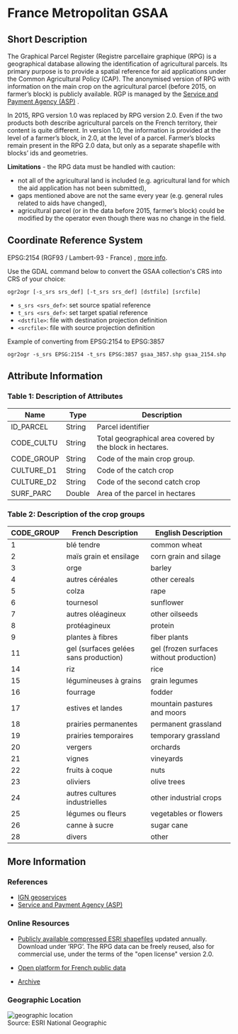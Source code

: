 # France Metropolitan GSAA

## Short Description  

The Graphical Parcel Register (Registre parcellaire graphique (RPG) is a geographical database allowing the identification of agricultural parcels. Its primary purpose is to provide a spatial reference for aid applications under the Common Agricultural Policy (CAP). The anonymised version of RPG with information on the main crop on the agricultural parcel (before 2015, on farmer’s block) is publicly available. RGP is managed by the [Service and Payment Agency (ASP)](https://www.asp-public.fr/agency-services-and-payment) .   

In 2015, RPG version 1.0 was replaced by RPG version 2.0. Even if the two products both describe agricultural parcels on the French territory, their content is quite different. In version 1.0, the information is provided at the level of a farmer’s block, in 2.0, at the level of a parcel. Farmer’s blocks remain present in the RPG 2.0 data, but only as a separate shapefile with blocks’ ids and geometries.  

**Limitations** - the RPG data must be handled with caution:
-	not all of the agricultural land is included (e.g. agricultural land for which the aid application has not been submitted),
-	gaps mentioned above are not the same every year (e.g. general rules related to aids have changed), 
-	agricultural parcel (or in the data before 2015, farmer’s block) could be modified by the operator even though there was no change in the field.


## Coordinate Reference System
EPSG:2154 (RGF93 / Lambert-93 - France) , [more info](https://epsg.io/2154).  

Use the GDAL command below to convert the GSAA collection's CRS into CRS of your choice:

```
ogr2ogr [-s_srs srs_def] [-t_srs srs_def] [dstfile] [srcfile]
```
- `s_srs <srs_def>`: set source spatial reference
- `t_srs <srs_def>`: set target spatial reference
- `<dstfile>`: file with destination projection definition
- `<srcfile>`: file with source projection definition

Example of converting  from EPSG:2154 to EPSG:3857 
```
ogr2ogr -s_srs EPSG:2154 -t_srs EPSG:3857 gsaa_3857.shp gsaa_2154.shp
```

## Attribute Information  

### Table 1: Description of Attributes
<table>
  <thead>
    <tr>
      <th>Name</th>
      <th>Type </th>
      <th>Description</th>
    </tr>
  </thead>
  <tbody>
    <tr>
      <td>ID_PARCEL</td>
      <td >String</td>
      <td>Parcel identifier</td>
    </tr>
    <tr>
      <td>CODE_CULTU</td>
      <td >String </td>
      <td> Total geographical area covered by the block in hectares.</td>
    </tr>
    <tr>
      <td>CODE_GROUP</td>
      <td >String </td>
      <td>Code of the main crop group.</td>
    </tr>
    <tr>
      <td>CULTURE_D1</td>
      <td >String</td>
      <td >Code of the catch crop </td>
    </tr>
    <tr>
      <td>CULTURE_D2</td>
      <td >String </td>
      <td>Code of the second catch crop </td>
    </tr>
    <tr>
      <td>SURF_PARC</td>
      <td > Double </td>
      <td> Area of the parcel in hectares </td>
    </tr>
  </tbody>
</table>   

### Table 2: Description of the crop groups

| CODE_GROUP | French Description | English Description |
| ------- |  ------------ |---------|
| 1 | blé tendre | common wheat |
| 2 | maïs grain et ensilage | corn grain and silage |
| 3 | orge | barley |
| 4 | autres céréales | other cereals |
| 5 | colza | rape |
| 6 | tournesol | sunflower |
| 7 | autres oléagineux | other oilseeds |
| 8 | protéagineux | protein |
| 9 | plantes à fibres | fiber plants |
| 11 | gel (surfaces gelées sans production) | gel (frozen surfaces without production) |
| 14 | riz | rice |
| 15 | légumineuses à grains | grain legumes |
| 16 | fourrage | fodder |
| 17 | estives et landes | mountain pastures and moors |
| 18 | prairies permanentes | permanent grassland |
| 19 | prairies temporaires | temporary grassland |
| 20 | vergers | orchards |
| 21 | vignes | vineyards |
| 22 | fruits à coque | nuts |
| 23 | oliviers | olive trees |
| 24 | autres cultures industrielles | other industrial crops |
| 25 | légumes ou fleurs | vegetables or flowers |
| 26 | canne à sucre | sugar cane |
| 28 | divers | other |

## More Information

### References  

- [IGN geoservices](https://geoservices.ign.fr/documentation/diffusion/index.html)
- [Service and Payment Agency (ASP)](https://www.asp-public.fr)

### Online Resources    

- [Publicly available compressed ESRI shapefiles](https://geoservices.ign.fr/documentation/diffusion/telechargement-donnees-libres.html#rpg) updated annually. Download under ‘RPG’. The RPG data can be freely reused, also for commercial use, under the terms of the "open license" version 2.0.  

- [Open platform for French public data](https://www.data.gouv.fr/fr/datasets/registre-parcellaire-graphique-rpg-contours-des-parcelles-et-ilots-culturaux-et-leur-groupe-de-cultures-majoritaire/#_)

- [Archive](http://data.cquest.org/registre_parcellaire_graphique/)

### Geographic Location  

![geographic location](fr_geographic_location.png)  
Source: ESRI National Geographic

